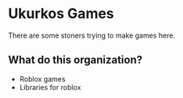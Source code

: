 # Ukurkos Games

 There are some stoners trying to make games here.

 ## What do this organization?
  + Roblox games
  + Libraries for roblox
